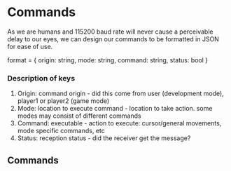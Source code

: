 # Commands
As we are humans and 115200 baud rate will never cause a perceivable delay to our eyes, we can 
design our commands to be formatted in JSON for ease of use.

format = {
            origin: string, 
            mode: string,
            command: string,
            status: bool
        }

### Description of keys
1. Origin: command origin - did this come from user (development mode), player1 or player2 (game mode)
2. Mode: location to execute command - location to take action. some modes may consist of different commands
3. Command: executable - action to execute: cursor/general movements, mode specific commands, etc
4. Status: reception status - did the receiver get the message?

## Commands
